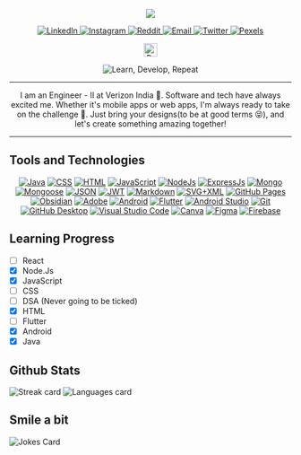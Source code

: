 <!-- 
Centered heading with a typing animation for name and title 
-->
<p align="center">
    <img src="https://readme-typing-svg.demolab.com?font=Roboto+Mono&weight=600&size=40&duration=3000&pause=1000000&color=97b9f0&center=true&vCenter=true&random=false&width=1000&height=48&lines=Jeel+Patel+%7C+Software+Developer">
</p>

<!-- 
Social media links with badges for easy navigation 
-->
<p align="center">
    <a href="https://www.linkedin.com/in/itsjeel01">
        <img src="https://img.shields.io/badge/linkedin-%232D60BA.svg?&style=for-the-badge&logo=linkedin&logoColor=white" alt="LinkedIn">
    </a>
    <a href="https://www.instagram.com/itsjeel01">
        <img src="https://img.shields.io/badge/instagram-%23D1496A.svg?&style=for-the-badge&logo=instagram&logoColor=white" alt="Instagram">
    </a>
    <a href="https://www.reddit.com/user/ALPH_A07">
        <img src="https://img.shields.io/badge/reddit-%23EB4825.svg?&style=for-the-badge&logo=reddit&logoColor=white" alt="Reddit">
    </a>
    <a href="mailto:alph.a07dev@gmail.com">
        <img src="https://img.shields.io/badge/mail-%2357A85A.svg?&style=for-the-badge&logo=gmail&logoColor=white" alt="Email">
    </a>
    <a href="https://twitter.com/alph_a07">
        <img src="https://img.shields.io/badge/twitter-%234E9BEB.svg?&style=for-the-badge&logo=twitter&logoColor=white" alt="Twitter">
    </a>
    <a href="https://www.pexels.com/@jeel-patel-97163349/">
        <img src="https://img.shields.io/badge/pexels-%2348A082.svg?&style=for-the-badge&logo=pexels&logoColor=white" alt="Pexels">
    </a>
</p>

<!-- 
Profile visit counter 
-->
<p align="center">
    <img src="https://profile-counter.glitch.me/alph-a07/count.svg" height=24 alt="Profile Visit Counter">
</p>

<!-- 
Catchy tagline with typing animation 
-->
<p align="center">
    <img src="https://readme-typing-svg.demolab.com?font=Roboto+Mono&weight=400&size=28&duration=10&pause=1000&color=ffffff&center=true&vCenter=true&random=false&width=1000&height=28&lines=Learn%2C;Develop%2C;Repeat." alt="Learn, Develop, Repeat">
</p>

<hr>

<!-- 
Brief about me section with a fun and inviting tone 
-->
<p align="center">
    I am an Engineer - II at Verizon India 🚀. Software and tech have always excited me. Whether it's mobile apps or web apps, I'm always ready to take on the challenge 💪. Just bring your designs(to be at good terms 😝), and let's create something amazing together!
</p>

<hr>

<!-- 
Tools and technologies section with badges 
-->
## Tools and Technologies

<p align="center">
    <a href="#"><img alt="Java" src="https://custom-icon-badges.demolab.com/badge/Java-007396.svg?logo=java&logoColor=white"></a>
    <a href="#"><img alt="CSS" src="https://img.shields.io/badge/CSS-1572B6.svg?logo=css3&logoColor=white"></a>
    <a href="#"><img alt="HTML" src="https://img.shields.io/badge/HTML-E34F26.svg?logo=html5&logoColor=white"></a>
    <a href="#"><img alt="JavaScript" src="https://img.shields.io/badge/JavaScript-F7DF1E.svg?logo=javascript&logoColor=black"></a>
    <a href="#"><img alt="NodeJs" src="https://img.shields.io/badge/Node.Js-008C39.svg?logo=nodedotjs&logoColor=white"></a>
    <a href="#"><img alt="ExpressJs" src="https://img.shields.io/badge/Express.Js-212121.svg?logo=express&logoColor=white"></a>
    <a href="#"><img alt="Mongo" src="https://img.shields.io/badge/MongoDB-001E2B.svg?logo=mongodb&logoColor=white"></a>
    <a href="#"><img alt="Mongoose" src="https://img.shields.io/badge/Mongoose-9B0000.svg?logo=mongoose&logoColor=white"></a>
    <a href="#"><img alt="JSON" src="https://img.shields.io/badge/JSON-FFE65A.svg?logo=json&logoColor=black"></a>
    <a href="#"><img alt="JWT" src="https://img.shields.io/badge/JWT-FA00FF.svg?logo=jsonwebtokens&logoColor=white"></a>
    <a href="#"><img alt="Markdown" src="https://img.shields.io/badge/Markdown-222222.svg?logo=markdown&logoColor=white"></a>
    <a href="#"><img alt="SVG+XML" src="https://img.shields.io/badge/SVG%2BXML-e0982c.svg?logo=svg&logoColor=white"></a>
    <a href="#"><img alt="GitHub Pages" src="https://img.shields.io/badge/GitHub%20Pages-327FC7.svg?logo=github&logoColor=white"></a>
    <a href="#"><img alt="Obsidian" src="https://img.shields.io/badge/Obsidian-6F00B0.svg?logo=obsidian&logoColor=white"></a>
    <a href="#"><img alt="Adobe" src="https://img.shields.io/badge/Adobe%20Lightroom-FF0000.svg?logo=adobelightroom&logoColor=white"></a>
    <a href="#"><img alt="Android" src="https://img.shields.io/badge/Android-51A64B?logo=android&logoColor=white"></a>
    <a href="#"><img alt="Flutter" src="https://img.shields.io/badge/Flutter-004B97?logo=flutter&logoColor=white"></a>
    <a href="#"><img alt="Android Studio" src="https://img.shields.io/badge/Android%20Studio-008678.svg?logo=android-studio&logoColor=white"></a>
    <a href="#"><img alt="Git" src="https://img.shields.io/badge/Git-F05033.svg?logo=git&logoColor=white"></a>
    <a href="#"><img alt="GitHub Desktop" src="https://img.shields.io/badge/GitHub-8034A9.svg?logo=github&logoColor=white"></a>
    <a href="#"><img alt="Visual Studio Code" src="https://img.shields.io/badge/Visual%20Studio%20Code-0078d7.svg?logo=visual-studio-code&logoColor=white"></a>
    <a href="#"><img alt="Canva" src="https://img.shields.io/badge/Canva-843DF8.svg?logo=canva&logoColor=white"></a>
    <a href="#"><img alt="Figma" src="https://img.shields.io/badge/Figma-D44C2C.svg?logo=figma&logoColor=white"></a>
    <a href="#"><img alt="Firebase" src="https://img.shields.io/badge/Firebase-ED702B.svg?logo=firebase&logoColor=white"></a>
</p>

<!-- 
Learning progress section with checkboxes 
-->
## Learning Progress

- [ ] React
- [x] Node.Js
- [x] JavaScript
- [ ] CSS
- [ ] DSA (Never going to be ticked)
- [x] HTML
- [ ] Flutter
- [x] Android
- [x] Java

## Github Stats

<p>
    <img src="https://github-readme-streak-stats-seven-wheat.vercel.app?user=alph-a07&theme=dark&hide_border=true&date_format=M%20j%5B%2C%20Y%5D&card_width=500" alt="Streak card">
    <img src="https://github-readme-stats.vercel.app/api/top-langs/?username=alph-a07&theme=dark&show_icons=true&hide_border=true&layout=compact" alt="Languages card">
</p>


## Smile a bit
<p>
    <img src="https://readme-jokes.vercel.app/api?bgColor=%230E1117&textColor=%23ffffff&qColor=%233569F8&aColor=%23ffffff&hideBorder" alt="Jokes Card" />
</p>

